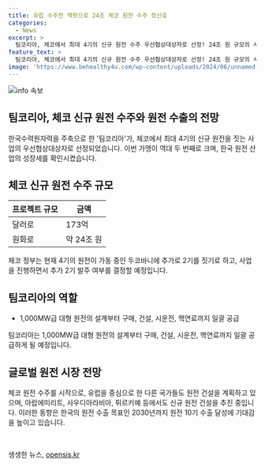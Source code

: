 ```yaml
---
title: 유럽 수주전 잭팟으로 24조 체코 원전 수주 청신호
categories:
  - News
excerpt: >
  팀코리아, 체코에서 최대 4기의 신규 원전 수주 우선협상대상자로 선정! 24조 원 규모의 사업으로, 4기 가동 중인 두코바니에 추가 2기를 짓고, 체코 정부가 추가 2기 발주 예정. 한수원과 계약협상 성공적으로 마무리되면 내년 3월 최종 계약. 유럽 여러 국가들의 신규 원전 건설 기대. 아랍에미리트, 사우디아라비아, 튀르키예 등에서도 신규 원전 건설 추진. 이번 수주로 2030년 원전 10기 수출 목표 교두보될 전망. SBS Biz 김완진입니다. (150자)
feature_text: >
  팀코리아, 체코에서 최대 4기의 신규 원전 수주 우선협상대상자로 선정! 24조 원 규모의 사업으로, 4기 가동 중인 두코바니에 추가 2기를 짓고, 체코 정부가 추가 2기 발주 예정. 한수원과 계약협상 성공적으로 마무리되면 내년 3월 최종 계약. 유럽 여러 국가들의 신규 원전 건설 기대. 아랍에미리트, 사우디아라비아, 튀르키예 등에서도 신규 원전 건설 추진. 이번 수주로 2030년 원전 10기 수출 목표 교두보될 전망. SBS Biz 김완진입니다. (150자)
image: 'https://www.behealthy4u.com/wp-content/uploads/2024/06/unnamed-file.png'
---
```


<p><img src="https://www.behealthy4u.com/wp-content/uploads/2024/06/unnamed-file.png" alt="info 속보" /></p>

<h2 data-ke-size="size26">팀코리아, 체코 신규 원전 수주와 원전 수출의 전망</h2>

<p data-ke-size="size16">한국수력원자력을 주축으로 한 '팀코리아'가, 체코에서 최대 4기의 신규 원전을 짓는 사업의 우선협상대상자로 선정되었습니다. 이번 가맹이 역대 두 번째로 크며, 한국 원전 산업의 성장세를 확인시켰습니다.</p>

<h2 data-ke-size="size26">체코 신규 원전 수주 규모</h2>

<table>
<thead>
<tr>
<th>프로젝트 규모</th>
<th>금액</th>
</tr>
</thead>
<tbody>
<tr>
<td>달러로</td>
<td>173억</td>
</tr>
<tr>
<td>원화로</td>
<td>약 24조 원</td>
</tr>
</tbody>
</table>

<p data-ke-size="size16">체코 정부는 현재 4기의 원전이 가동 중인 두코바니에 추가로 2기를 짓기로 하고, 사업을 진행하면서 추가 2기 발주 여부를 결정할 예정입니다.</p>

<h2 data-ke-size="size26">팀코리아의 역할</h2>

<ul>
<li>1,000MW급 대형 원전의 설계부터 구매, 건설, 시운전, 핵연료까지 일괄 공급</li>
</ul>

<p data-ke-size="size16">팀코리아는 1,000MW급 대형 원전의 설계부터 구매, 건설, 시운전, 핵연료까지 일괄 공급하게 될 예정입니다.</p>

<h2 data-ke-size="size26">글로벌 원전 시장 전망</h2>

<p data-ke-size="size16">체코 원전 수주를 시작으로, 유럽을 중심으로 한 다른 국가들도 원전 건설을 계획하고 있으며, 아랍에미리트, 사우디아라비아, 튀르키예 등에서도 신규 원전 건설을 추진 중입니다. 이러한 동향은 한국의 원전 수출 목표인 2030년까지 원전 10기 수출 달성에 기대감을 높이고 있습니다.</p>

<p data-ke-size="size16">&nbsp;</p>
생생한 뉴스, <a href="https://opensis.kr" rel="dofollow">opensis.kr</a>


